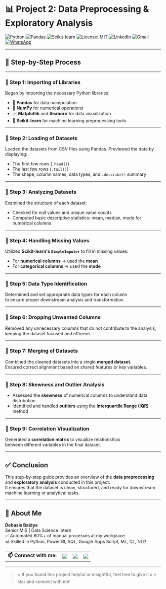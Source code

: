 # 📊 Project 2: Data Preprocessing & Exploratory Analysis

[![Python](https://img.shields.io/badge/Python-3.10-blue.svg)](https://www.python.org/)
[![Pandas](https://img.shields.io/badge/Pandas-Used-important?logo=pandas&logoColor=white&color=150458)](https://pandas.pydata.org/)
[![Scikit-learn](https://img.shields.io/badge/Scikit--Learn-Used-orange?logo=scikit-learn&logoColor=white)](https://scikit-learn.org/)
[![License: MIT](https://img.shields.io/badge/License-MIT-yellow.svg)](LICENSE)
[![LinkedIn](https://img.shields.io/badge/LinkedIn-Connect-blue?logo=linkedin&logoColor=white)](https://www.linkedin.com/in/debasisbaidya)
[![Gmail](https://img.shields.io/badge/Gmail-Mail_Me-red?logo=gmail&logoColor=white)](mailto:speak2debasis@gmail.com)
[![WhatsApp](https://img.shields.io/badge/WhatsApp-Chat-green?logo=whatsapp&logoColor=white)](https://api.whatsapp.com/send?phone=918013316086&text=Hi%20Debasis!)

---

## 🧭 Step-by-Step Process

---

### 🔹 Step 1: Importing of Libraries

Began by importing the necessary Python libraries:

- 🐼 **Pandas** for data manipulation  
- 🔢 **NumPy** for numerical operations  
- 📈 **Matplotlib** and **Seaborn** for data visualization  
- 🧪 **Scikit-learn** for machine learning preprocessing tools

---

### 🔹 Step 2: Loading of Datasets

Loaded the datasets from CSV files using Pandas. Previewed the data by displaying:

- The first few rows (`.head()`)  
- The last few rows (`.tail()`)  
- The shape, column names, data types, and `.describe()` summary

---

### 🔹 Step 3: Analyzing Datasets

Examined the structure of each dataset:

- Checked for null values and unique value counts  
- Computed basic descriptive statistics: mean, median, mode for numerical columns

---

### 🔹 Step 4: Handling Missing Values

Utilized **Scikit-learn's `SimpleImputer`** to fill in missing values:

- For **numerical columns** → used the **mean**  
- For **categorical columns** → used the **mode**

---

### 🔹 Step 5: Data Type Identification

Determined and set appropriate data types for each column  
to ensure proper downstream analysis and transformation.

---

### 🔹 Step 6: Dropping Unwanted Columns

Removed any unnecessary columns that do not contribute to the analysis,  
keeping the dataset focused and efficient.

---

### 🔹 Step 7: Merging of Datasets

Combined the cleaned datasets into a single **merged dataset**.  
Ensured correct alignment based on shared features or key variables.

---

### 🔹 Step 8: Skewness and Outlier Analysis

- Assessed the **skewness** of numerical columns to understand data distribution  
- Identified and handled **outliers** using the **Interquartile Range (IQR)** method

---

### 🔹 Step 9: Correlation Visualization

Generated a **correlation matrix** to visualize relationships  
between different variables in the final dataset.

---

## ✅ Conclusion

This step-by-step guide provides an overview of the **data preprocessing** and **exploratory analysis** conducted in this project.  
It ensures that the dataset is clean, structured, and ready for downstream machine learning or analytical tasks.

---

## 👤 About Me

**Debasis Baidya**  
Senior MIS | Data Science Intern  
✅ Automated 80%+ of manual processes at my workplace  
📊 Skilled in Python, Power BI, SQL, Google Apps Script, ML, DL, NLP  
<table align="center">
  <tr>
    <td><strong>📫 Connect with me:</strong></td>
    <td style="vertical-align: middle; padding-left: 10px;">
      <a href="https://www.linkedin.com/in/debasisbaidya" target="_blank">
        <img src="https://img.shields.io/badge/LinkedIn-View_Profile-blue?logo=linkedin&logoColor=white" />
      </a>
    </td>
    <td style="vertical-align: middle; padding-left: 10px;">
      <a href="mailto:speak2debasis@gmail.com">
        <img src="https://img.shields.io/badge/Gmail-Mail_Me-red?logo=gmail&logoColor=white" />
      </a>
    </td>
    <td style="vertical-align: middle; padding-left: 10px;">
      <a href="https://api.whatsapp.com/send?phone=918013316086&text=Hi%20Debasis!">
        <img src="https://img.shields.io/badge/WhatsApp-Message-green?logo=whatsapp&logoColor=white" />
      </a>
    </td>
  </tr>
</table>

---

> ⭐ If you found this project helpful or insightful, feel free to give it a ⭐ star and connect with me!
